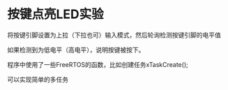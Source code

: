 # 按键点亮LED实验

将按键引脚设置为上拉（下拉也可）输入模式，然后轮询检测按键引脚的电平值

如果检测到为低电平（高电平），说明按键被按下。

程序中使用了一些FreeRTOS的函数，比如创建任务xTaskCreate();

可以实现简单的多任务
